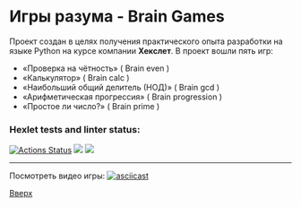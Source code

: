 <a id = "anchor"></a>
<!-- ![Хекслет рулит :)](decor/hexlet.png) -->
# Игры разума - Brain Games
Проект создан в целях получения практического опыта разработки на языке Python на курсе компании __Хекслет__.
В проект вошли пять игр:
* «Проверка на чётность» ( Brain even )
* «Калькулятор» ( Brain calc )
* «Наибольший общий делитель (НОД)» ( Brain gcd )
* «Арифметическая прогрессия» ( Brain progression )
* «Простое ли число?» ( Brain prime )

### Hexlet tests and linter status:
[![Actions Status](https://github.com/akasmall/python-project-49/workflows/hexlet-check/badge.svg)](https://github.com/akasmall/python-project-49/actions) <a href="https://codeclimate.com/github/akasmall/python-project-49/maintainability"><img src="https://api.codeclimate.com/v1/badges/a83c753bdcdabd8080cb/maintainability" /></a> <a href="https://codeclimate.com/github/akasmall/python-project-49/test_coverage"><img src="https://api.codeclimate.com/v1/badges/a83c753bdcdabd8080cb/test_coverage" /></a>

---
Посмотреть видео игры:
<a id = "brain_games"></a>
[![asciicast](https://asciinema.org/a/Nr8zJPzvdooByxeWYKVZnsf0Q.svg)](https://asciinema.org/a/Nr8zJPzvdooByxeWYKVZnsf0Q)



[Вверх](#anchor)
